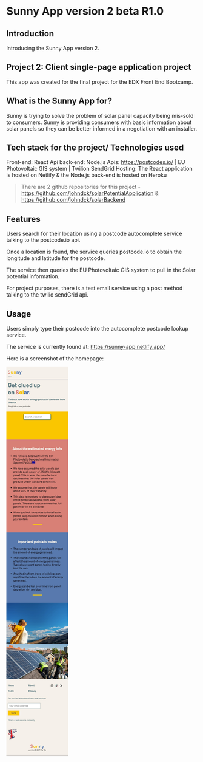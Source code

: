 # Sunny App version 2 beta R1.0

## Introduction

Introducing the Sunny App version 2.

## Project 2: Client single-page application project

This app was created for the final project for the EDX Front End Bootcamp.

## What is the Sunny App for?

Sunny is trying to solve the problem of solar panel capacity being mis-sold to consumers. Sunny is providing consumers with basic information about solar panels so they can be better informed in a negotiation with an installer.

## Tech stack for the project/ Technologies used

Front-end: React
Api back-end: Node.js
Apis: https://postcodes.io/ | EU Photovoltaic GIS system | Twilion SendGrid
Hosting: The React application is hosted on Netlify & the Node.js back-end is hosted on Heroku

> There are 2 github repositories for this project - https://github.com/johndck/solarPotentialApplication & https://github.com/johndck/solarBackend

## Features

Users search for their location using a postcode autocomplete service talking to the postcode.io api.

Once a location is found, the service queries postcode.io to obtain the longitude and latitude for the postcode.

The service then queries the EU Photovoltaic GIS system to pull in the Solar potential information.

For project purposes, there is a test email service using a post method talking to the twilio sendGrid api.

## Usage

Users simply type their postcode into the autocomplete postcode lookup service.

The service is currently found at: https://sunny-app.netlify.app/

Here is a screenshot of the homepage:

![Sunny App Landing Page](/public/assets/applicationScreenShot.jpg)
